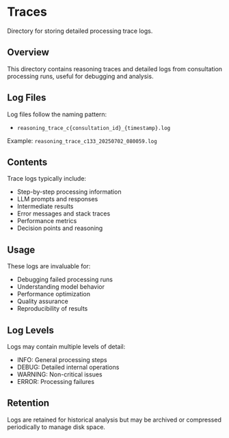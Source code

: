 # Traces

Directory for storing detailed processing trace logs.

## Overview
This directory contains reasoning traces and detailed logs from consultation processing runs, useful for debugging and analysis.

## Log Files
Log files follow the naming pattern:
- `reasoning_trace_c{consultation_id}_{timestamp}.log`

Example: `reasoning_trace_c133_20250702_080059.log`

## Contents
Trace logs typically include:
- Step-by-step processing information
- LLM prompts and responses
- Intermediate results
- Error messages and stack traces
- Performance metrics
- Decision points and reasoning

## Usage
These logs are invaluable for:
- Debugging failed processing runs
- Understanding model behavior
- Performance optimization
- Quality assurance
- Reproducibility of results

## Log Levels
Logs may contain multiple levels of detail:
- INFO: General processing steps
- DEBUG: Detailed internal operations
- WARNING: Non-critical issues
- ERROR: Processing failures

## Retention
Logs are retained for historical analysis but may be archived or compressed periodically to manage disk space.